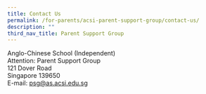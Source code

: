 ```yaml
---
title: Contact Us
permalink: /for-parents/acsi-parent-support-group/contact-us/
description: ""
third_nav_title: Parent Support Group
---
```

Anglo-Chinese School (Independent)  <br>
Attention: Parent Support Group  <br>
121 Dover Road  <br>
Singapore 139650  <br>
E-mail: [psg@as.acsi.edu.sg](mailto:psg@as.acsi.edu.sg)